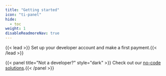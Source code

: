 ```yaml
---
title: "Getting started"
icon: "ti-panel"
hide: 
  - toc
weight: 1
disableReadmoreNav: true
---
```

{{< lead >}} Set up your developer account and make a first payment.{{< /lead >}}

{{< panel title="Not a developer?" style="dark" >}} Check out our [no-code solutions](/no-code/).{{< /panel >}}


